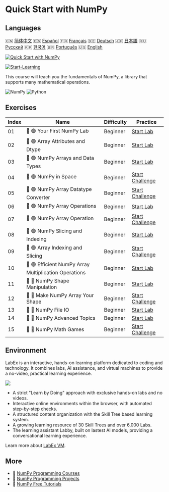 # Quick Start with NumPy

## Languages

🇨🇳 [简体中文](README_zh.md) 🇪🇸 [Español](README_es.md) 🇫🇷 [Français](README_fr.md) 🇩🇪 [Deutsch](README_de.md) 🇯🇵 [日本語](README_ja.md) 🇷🇺 [Русский](README_ru.md) 🇰🇷 [한국어](README_ko.md) 🇧🇷 [Português](README_pt.md) 🇺🇸 [English](README.md) 

[![Quick Start with NumPy](https://cover-creator.labex.io/quick-start-with-numpy.png)](https://labex.io/courses/quick-start-with-numpy)

[![Start-Learning](https://img.shields.io/badge/Start-Learning-whitesmoke?style=for-the-badge)](https://labex.io/courses/quick-start-with-numpy)

This course will teach you the fundamentals of NumPy, a library that supports many mathematical operations. 

![NumPy](https://img.shields.io/badge/NumPy-whitesmoke?style=for-the-badge&logo=numpy)
![Python](https://img.shields.io/badge/Python-whitesmoke?style=for-the-badge&logo=python)


## Exercises

|   Index | Name                                                  | Difficulty   | Practice                                                                                                                       |
|---------|-------------------------------------------------------|--------------|--------------------------------------------------------------------------------------------------------------------------------|
|      01 | 📖 🟢 Your First NumPy Lab                            | Beginner     | <a target='_blank' href='https://labex.io/tutorials/numpy-your-first-numpy-lab-92735'>Start Lab</a>                            |
|      02 | 📖 🟢 Array Attributes and Dtype                      | Beginner     | <a target='_blank' href='https://labex.io/tutorials/python-array-attributes-and-dtype-8027'>Start Lab</a>                      |
|      03 | 📖 🟢 NumPy Arrays and Data Types                     | Beginner     | <a target='_blank' href='https://labex.io/tutorials/python-numpy-arrays-and-data-types-4996'>Start Lab</a>                     |
|      04 | 🎯 🟢 NumPy in Space                                  | Beginner     | <a target='_blank' href='https://labex.io/labs/python-numpy-in-space-33961'>Start Challenge</a>                                |
|      05 | 🎯 🟢 NumPy Array Datatype Converter                  | Beginner     | <a target='_blank' href='https://labex.io/labs/python-numpy-array-datatype-converter-9187'>Start Challenge</a>                 |
|      06 | 📖 🟢 NumPy Array Operations                          | Beginner     | <a target='_blank' href='https://labex.io/tutorials/numpy-numpy-array-operations-1403'>Start Lab</a>                           |
|      07 | 🎯 🟢 NumPy Array Operation                           | Beginner     | <a target='_blank' href='https://labex.io/labs/numpy-numpy-array-operation-8708'>Start Challenge</a>                           |
|      08 | 📖 🟢 NumPy Slicing and Indexing                      | Beginner     | <a target='_blank' href='https://labex.io/tutorials/python-numpy-slicing-and-indexing-352'>Start Lab</a>                       |
|      09 | 🎯 🟢 Array Indexing and Slicing                      | Beginner     | <a target='_blank' href='https://labex.io/labs/python-array-indexing-and-slicing-38504'>Start Challenge</a>                    |
|      10 | 📖 🟢 Efficient NumPy Array Multiplication Operations | Beginner     | <a target='_blank' href='https://labex.io/tutorials/python-efficient-numpy-array-multiplication-operations-5007'>Start Lab</a> |
|      11 | 📖 🔵 NumPy Shape Manipulation                        | Beginner     | <a target='_blank' href='https://labex.io/tutorials/numpy-numpy-shape-manipulation-214'>Start Lab</a>                          |
|      12 | 🎯 🔵 Make NumPy Array Your Shape                     | Beginner     | <a target='_blank' href='https://labex.io/labs/python-make-numpy-array-your-shape-8687'>Start Challenge</a>                    |
|      13 | 📖 🔵 NumPy File IO                                   | Beginner     | <a target='_blank' href='https://labex.io/tutorials/python-numpy-file-io-127'>Start Lab</a>                                    |
|      14 | 📖 🔵 NumPy Advanced Topics                           | Beginner     | <a target='_blank' href='https://labex.io/tutorials/python-numpy-advanced-topics-11'>Start Lab</a>                             |
|      15 | 🎯 🔵 NumPy Math Games                                | Beginner     | <a target='_blank' href='https://labex.io/labs/python-numpy-math-games-10'>Start Challenge</a>                                 |

## Environment

LabEx is an interactive, hands-on learning platform dedicated to coding and technology. It combines labs, AI assistance, and virtual machines to provide a no-video, practical learning experience.

![](https://tutorial-screenshot.getvm.io/images/vm-1725247253.png)

- A strict "Learn by Doing" approach with exclusive hands-on labs and no videos.
- Interactive online environments within the browser, with automated step-by-step checks.
- A structured content organization with the Skill Tree based learning system.
- A growing learning resource of 30 Skill Trees and over 6,000 Labs.
- The learning assistant Labby, built on lastest AI models, providing a conversational learning experience.

Learn more about [LabEx VM](https://support.labex.io/using-labex/virtual-machine).

## More

- 🔗 [NumPy Programming Courses](https://github.com/labex-labs/awesome-programming-courses)
- 🔗 [NumPy Programming Projects](https://github.com/labex-labs/awesome-programming-projects)
- 🔗 [NumPy Free Tutorials](https://github.com/labex-labs/numpy-free-tutorials)

